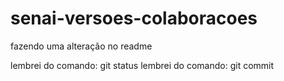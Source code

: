 # senai-versoes-colaboracoes


fazendo uma alteração no readme


lembrei do comando: git status
lembrei do comando: git commit

